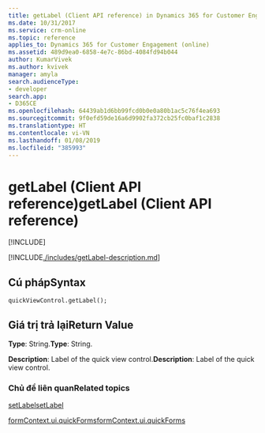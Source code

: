 ```yaml
---
title: getLabel (Client API reference) in Dynamics 365 for Customer Engagement| MicrosoftDocs
ms.date: 10/31/2017
ms.service: crm-online
ms.topic: reference
applies_to: Dynamics 365 for Customer Engagement (online)
ms.assetid: 489d9ea0-6858-4e7c-86bd-4084fd94b044
author: KumarVivek
ms.author: kvivek
manager: amyla
search.audienceType:
- developer
search.app:
- D365CE
ms.openlocfilehash: 64439ab1d6bb99fcd0b0e0a80b1ac5c76f4ea693
ms.sourcegitcommit: 9f0efd59de16a6d9902fa372cb25fc0baf1c2838
ms.translationtype: HT
ms.contentlocale: vi-VN
ms.lasthandoff: 01/08/2019
ms.locfileid: "385993"
---
```

# <a name="getlabel-client-api-reference"></a><span data-ttu-id="71c9d-102">getLabel (Client API reference)</span><span class="sxs-lookup"><span data-stu-id="71c9d-102">getLabel (Client API reference)</span></span>

[!INCLUDE[](../../../../includes/cc_applies_to_update_9_0_0.md)]

[!INCLUDE[./includes/getLabel-description.md](./includes/getLabel-description.md)]

## <a name="syntax"></a><span data-ttu-id="71c9d-103">Cú pháp</span><span class="sxs-lookup"><span data-stu-id="71c9d-103">Syntax</span></span>

`quickViewControl.getLabel();`

## <a name="return-value"></a><span data-ttu-id="71c9d-104">Giá trị trả lại</span><span class="sxs-lookup"><span data-stu-id="71c9d-104">Return Value</span></span>

<span data-ttu-id="71c9d-105">**Type**: String.</span><span class="sxs-lookup"><span data-stu-id="71c9d-105">**Type**: String.</span></span>

<span data-ttu-id="71c9d-106">**Description**: Label of the quick view control.</span><span class="sxs-lookup"><span data-stu-id="71c9d-106">**Description**: Label of the quick view control.</span></span>

### <a name="related-topics"></a><span data-ttu-id="71c9d-107">Chủ đề liên quan</span><span class="sxs-lookup"><span data-stu-id="71c9d-107">Related topics</span></span>

[<span data-ttu-id="71c9d-108">setLabel</span><span class="sxs-lookup"><span data-stu-id="71c9d-108">setLabel</span></span>](setLabel.md)

[<span data-ttu-id="71c9d-109">formContext.ui.quickForms</span><span class="sxs-lookup"><span data-stu-id="71c9d-109">formContext.ui.quickForms</span></span>](../formContext-ui-quickForms.md)




